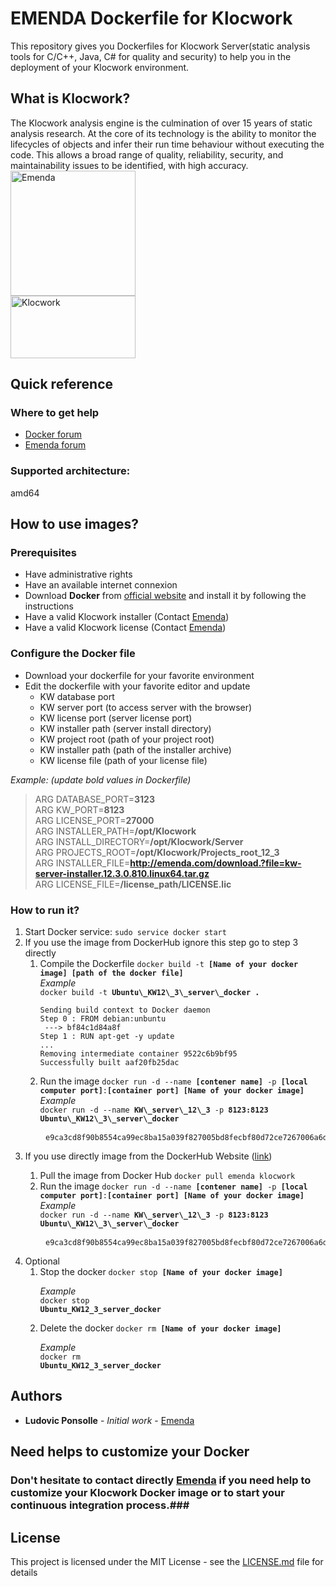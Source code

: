 # EMENDA Dockerfile for Klocwork

This repository gives you Dockerfiles for Klocwork Server(static analysis tools for C/C++, Java, C# for quality and security) to help you in the deployment of your Klocwork environment.

## What is Klocwork?

The Klocwork analysis engine is the culmination of over 15 years of static analysis research. At the core of its technology is the ability to monitor the lifecycles of objects and infer their run time behaviour without executing the code. This allows a broad range of quality, reliability, security, and maintainability issues to be identified, with high accuracy.<br>
<img src="http://emenda.com/imgs/emenda-logo.svg" height="200" width="200" title = "Emenda" alt = "Emenda"><br>
<img src="https://image.noelshack.com/fichiers/2018/10/1/1520246980-klocwork.png" height="100" width="200" title = "Klocwork" alt = "Klocwork">



## Quick reference

### Where to get help
* [Docker forum](https://forums.docker.com/)
* [Emenda forum](http://emenda.com/)

### Supported architecture:
amd64

## How to use images?

### Prerequisites
* Have administrative rights
* Have an available internet connexion
* Download **Docker** from [official website](https://www.docker.com/community-edition#/download  "Docker official website") and install it by following the instructions
* Have a valid Klocwork installer (Contact [Emenda](http://emenda.com/))
* Have a valid Klocwork license (Contact [Emenda](http://emenda.com/))
 	
### Configure the Docker file
* Download your dockerfile for your favorite environment
* Edit the dockerfile with your favorite editor and update
	* KW database port
	* KW server port (to access server with the browser)
	* KW license port (server license port)
	* KW installer path (server install directory)
	* KW project root (path of your project root)
	* KW installer path (path of the installer archive)
	* KW license file (path of your license file)

*Example: (update bold values in Dockerfile)* 
> ARG DATABASE\_PORT=**3123**  
> ARG KW\_PORT=**8123**  
> ARG LICENSE\_PORT=**27000**  
> ARG INSTALLER\_PATH=**/opt/Klocwork**  
> ARG INSTALL\_DIRECTORY=**/opt/Klocwork/Server**  
> ARG PROJECTS\_ROOT=**/opt/Klocwork/Projects\_root\_12\_3**  
> ARG INSTALLER\_FILE=**http://emenda.com/download.?file=kw-server-installer.12.3.0.810.linux64.tar.gz**  
> ARG LICENSE\_FILE=**/license_path/LICENSE.lic**  
 

### How to run it?	


<ol> <li>Start Docker service: <code>sudo service docker start</code></li>
<li> If you use the image from DockerHub ignore this step go to step 3 directly
<ol><li> Compile the Dockerfile <code>docker build -t <b>[Name of your docker image] [path of the docker file]</b></code>
<br>
<em>Example</em>
<br><code>docker build -t <b>Ubuntu\_KW12\_3\_server\_docker</b> <b>.</b></code>
<pre><code>Sending build context to Docker daemon
Step 0 : FROM debian:unbuntu
 ---> bf84c1d84a8f
Step 1 : RUN apt-get -y update
...
Removing intermediate container 9522c6b9bf95
Successfully built aaf20fb25dac</code></pre>
</li>
<li> Run the image <code>docker run -d --name <b>[contener name]</b> -p <b>[local computer port]</b>:<b>[container port] [Name of your docker image]</b></code>
<br>
<em>Example</em>
<br><code>docker run -d --name <b>KW\_server\_12\_3</b> -p <b>8123:8123</b> <b>Ubuntu\_KW12\_3\_server\_docker</b>
<pre></code> <code>e9ca3cd8f90b8554ca99ec8ba15a039f827005bd8fecbf80d72ce7267006a6df</code></pre>
</li>
</ol>
<li> If you use directly image from the DockerHub Website (<a href="https://hub.docker.com/r/emenda/klocwork/">link</a>)</li>
<ol><li>Pull the image from Docker Hub <code>docker pull emenda klocwork </code>
</li>
<li> Run the image <code>docker run -d --name <b>[contener name]</b> -p <b>[local computer port]</b>:<b>[container port] [Name of your docker image]</b></code>
<br>
<em>Example</em>
<br><code>docker run -d --name <b>KW\_server\_12\_3</b> -p <b>8123:8123</b> <b>Ubuntu\_KW12\_3\_server\_docker</b>
<pre></code> <code>e9ca3cd8f90b8554ca99ec8ba15a039f827005bd8fecbf80d72ce7267006a6df</code></pre>
</li>
</ol>
<li> Optional
<ol> <li>Stop the docker <code>docker stop <b>[Name of your docker image]</b></code></li>

<em>Example</em>
<br><code>docker stop <b>Ubuntu\_KW12\_3\_server\_docker</b>
</code>
<li>Delete the docker <code>docker rm <b>[Name of your docker image]</b></code></li>

<em>Example</em>
<br><code>docker rm <b>Ubuntu\_KW12\_3\_server\_docker</b></code></li>
</ol>
</ol>

## Authors

* **Ludovic Ponsolle** - *Initial work* - [Emenda](http://emenda.com)

## Need helps to customize your Docker
### Don't hesitate to contact directly [Emenda](http://emenda.com/) if you need help to customize your Klocwork Docker image or to start your continuous integration process.###

## License

This project is licensed under the MIT License - see the [LICENSE.md](LICENSE.md) file for details



